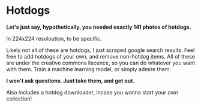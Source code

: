 # Hotdogs

**Let\'s just say, hypothetically, you needed exactly 141 photos of hotdogs.**

In 224x224 resoloution, to be specific.

Likely not all of these are hotdogs, I just scraped google search results. Feel free to add hotdogs of your own, and remove non-hotdog items. All of these are under the creative commons liscence, so you can do whatever you want with them. Train a machine learning model, or simply admire them. 

**I won\'t ask questions. Just take them, and get out.**

Also includes a hotdog downloader, incase you wanna start your own collection!
